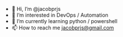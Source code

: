- 👋 Hi, I’m @jacobprjs
- 👀 I’m interested in DevOps / Automation
- 🌱 I’m currently learning python / powershell
- 📫 How to reach me jacobprjs@gmail.com

<!---
jacobprjs/jacobprjs is a ✨ special ✨ repository because its `README.md` (this file) appears on your GitHub profile.
You can click the Preview link to take a look at your changes.
--->
